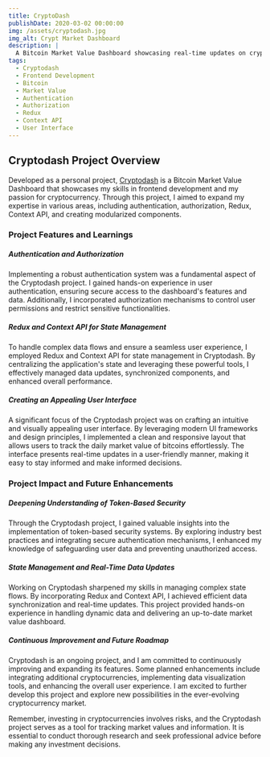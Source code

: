 ```yaml
---
title: CryptoDash
publishDate: 2020-03-02 00:00:00
img: /assets/cryptodash.jpg
img_alt: Crypt Market Dashboard
description: |
  A Bitcoin Market Value Dashboard showcasing real-time updates on cryptocurrency prices, developed with a focus on authentication, state management, and an intuitive user interface.
tags:
  - Cryptodash
  - Frontend Development
  - Bitcoin
  - Market Value
  - Authentication
  - Authorization
  - Redux
  - Context API
  - User Interface
---
```


## Cryptodash Project Overview

Developed as a personal project, <a href="https://cryptodash.singhharshit.me/">Cryptodash</a> is a Bitcoin Market Value Dashboard that showcases my skills in frontend development and my passion for cryptocurrency. Through this project, I aimed to expand my expertise in various areas, including authentication, authorization, Redux, Context API, and creating modularized components.

### Project Features and Learnings

##### Authentication and Authorization

Implementing a robust authentication system was a fundamental aspect of the Cryptodash project. I gained hands-on experience in user authentication, ensuring secure access to the dashboard's features and data. Additionally, I incorporated authorization mechanisms to control user permissions and restrict sensitive functionalities.

##### Redux and Context API for State Management

To handle complex data flows and ensure a seamless user experience, I employed Redux and Context API for state management in Cryptodash. By centralizing the application's state and leveraging these powerful tools, I effectively managed data updates, synchronized components, and enhanced overall performance.

##### Creating an Appealing User Interface

A significant focus of the Cryptodash project was on crafting an intuitive and visually appealing user interface. By leveraging modern UI frameworks and design principles, I implemented a clean and responsive layout that allows users to track the daily market value of bitcoins effortlessly. The interface presents real-time updates in a user-friendly manner, making it easy to stay informed and make informed decisions.

### Project Impact and Future Enhancements

##### Deepening Understanding of Token-Based Security

Through the Cryptodash project, I gained valuable insights into the implementation of token-based security systems. By exploring industry best practices and integrating secure authentication mechanisms, I enhanced my knowledge of safeguarding user data and preventing unauthorized access.

##### State Management and Real-Time Data Updates

Working on Cryptodash sharpened my skills in managing complex state flows. By incorporating Redux and Context API, I achieved efficient data synchronization and real-time updates. This project provided hands-on experience in handling dynamic data and delivering an up-to-date market value dashboard.

##### Continuous Improvement and Future Roadmap

Cryptodash is an ongoing project, and I am committed to continuously improving and expanding its features. Some planned enhancements include integrating additional cryptocurrencies, implementing data visualization tools, and enhancing the overall user experience. I am excited to further develop this project and explore new possibilities in the ever-evolving cryptocurrency market.

Remember, investing in cryptocurrencies involves risks, and the Cryptodash project serves as a tool for tracking market values and information. It is essential to conduct thorough research and seek professional advice before making any investment decisions.
